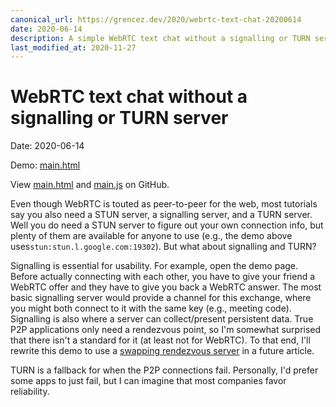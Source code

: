 ```yaml
---
canonical_url: https://grencez.dev/2020/webrtc-text-chat-20200614
date: 2020-06-14
description: A simple WebRTC text chat without a signalling or TURN server.
last_modified_at: 2020-11-27
---
```


# WebRTC text chat without a signalling or TURN server

Date: 2020-06-14

Demo: [main.html](main.html)

View [main.html](https://github.com/grencez/grencez.dev/blob/trunk/2020/webrtc-text-chat-20200614/main.html) and [main.js](https://github.com/grencez/grencez.dev/blob/trunk/2020/webrtc-text-chat-20200614/main.js) on GitHub.

Even though WebRTC is touted as peer-to-peer for the web, most tutorials say you also need a STUN server, a signalling server, and a TURN server.
Well you do need a STUN server to figure out your own connection info, but plenty of them are available for anyone to use (e.g., the demo above uses`stun:stun.l.google.com:19302`).
But what about signalling and TURN?

Signalling is essential for usability.
For example, open the demo page.
Before actually connecting with each other, you have to give your friend a WebRTC offer and they have to give you back a WebRTC answer.
The most basic signalling server would provide a channel for this exchange, where you might both connect to it with the same key (e.g., meeting code).
Signalling is also where a server can collect/present persistent data.
True P2P applications only need a rendezvous point, so I'm somewhat surprised that there isn't a standard for it (at least not for WebRTC).
To that end, I'll rewrite this demo to use a [swapping rendezvous server](https://github.com/rendezqueue/rendezqueue) in a future article.

TURN is a fallback for when the P2P connections fail.
Personally, I'd prefer some apps to just fail, but I can imagine that most companies favor reliability.

